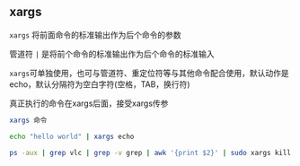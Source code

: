  <!--
 * @Description: 
 * @Version: 1.0
 * @Author: DaLao
 * @Email: dalao_li@163.com
 * @Date: 2021-03-16 23:24:23
 * @LastEditors: DaLao
 * @LastEditTime: 2022-02-17 23:44:06
-->

## xargs

`xargs` 将前面命令的标准输出作为后个命令的参数

管道符 `|` 是将前个命令的标准输出作为后个命令的标准输入

`xargs`可单独使用，也可与管道符、重定位符等与其他命令配合使用，默认动作是echo，默认分隔符为空白字符(空格，TAB，换行符)

真正执行的命令在xargs后面，接受xargs传参

```sh
xargs 命令
```


```sh
echo "hello world" | xargs echo

ps -aux | grep vlc | grep -v grep | awk '{print $2}' | sudo xargs kill -9
```